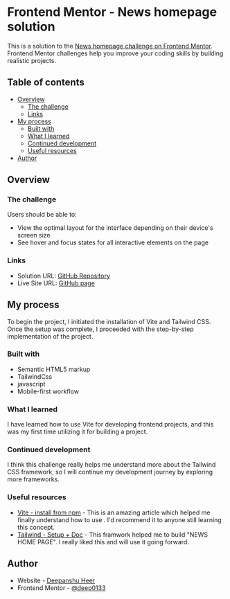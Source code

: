 # Frontend Mentor - News homepage solution

This is a solution to the [News homepage challenge on Frontend Mentor](https://www.frontendmentor.io/challenges/news-homepage-H6SWTa1MFl). Frontend Mentor challenges help you improve your coding skills by building realistic projects.

## Table of contents

- [Overview](#overview)
  - [The challenge](#the-challenge)
  - [Links](#links)
- [My process](#my-process)
  - [Built with](#built-with)
  - [What I learned](#what-i-learned)
  - [Continued development](#continued-development)
  - [Useful resources](#useful-resources)
- [Author](#author)

## Overview

### The challenge

Users should be able to:

- View the optimal layout for the interface depending on their device's screen size
- See hover and focus states for all interactive elements on the page

### Links

- Solution URL: [GitHub Repository](https://github.com/deep0133/frontend-mentor-news-home-page-solution.git)
- Live Site URL: [GitHub page](https://deep0133.github.io/frontend-mentor-news-home-page-solution)

## My process

To begin the project, I initiated the installation of Vite and Tailwind CSS. Once the setup was complete, I proceeded with the step-by-step implementation of the project.

### Built with

- Semantic HTML5 markup
- TailwindCss
- javascript
- Mobile-first workflow

### What I learned

I have learned how to use Vite for developing frontend projects, and this was my first time utilizing it for building a project.

### Continued development

I think this challenge really helps me understand more about the Tailwind CSS framework, so I will continue my development journey by exploring more frameworks.

### Useful resources

- [Vite - install from npm](https://vitejs.dev/guide/) - This is an amazing article which helped me finally understand how to use . I'd recommend it to anyone still learning this concept.
- [Tailwind - Setup + Doc](https://tailwindcss.com/docs/installation/using-postcss) - This framwork helped me to build "NEWS HOME PAGE". I really liked this and will use it going forward.

## Author

- Website - [Deepanshu Heer](https://deep0133.github.io/Portfolio/)
- Frontend Mentor - [@deep0133](https://www.frontendmentor.io/profile/deep0133)

